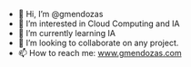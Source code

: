 - 👋 Hi, I’m @gmendozas
- 👀 I’m interested in Cloud Computing and IA
- 🌱 I’m currently learning IA
- 💞️ I’m looking to collaborate on any project.
- 📫 How to reach me: www.gmendozas.com

<!---
gmendozas/gmendozas is a ✨ special ✨ repository because its `README.md` (this file) appears on your GitHub profile.
You can click the Preview link to take a look at your changes.
--->
